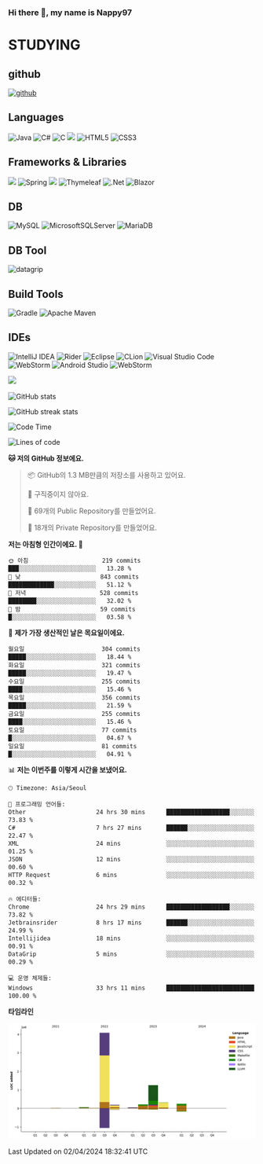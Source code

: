 ### Hi there 👋, my name is Nappy97

# STUDYING
## github
[<img src='https://cdn.jsdelivr.net/npm/simple-icons@3.0.1/icons/github.svg' alt='github' height='40'>](https://github.com/Nappy97)  

## Languages
![Java](https://img.shields.io/badge/java-%23ED8B00.svg?style=for-the-badge&logo=openjdk&logoColor=white) ![C#](https://img.shields.io/badge/c%23-%23239120.svg?style=for-the-badge&logo=c-sharp&logoColor=white) ![C](https://img.shields.io/badge/c-%2300599C.svg?style=for-the-badge&logo=c&logoColor=white) <img src="https://img.shields.io/badge/javascript-F7DF1E?style=for-the-badge&logo=javascript&logoColor=black"> ![HTML5](https://img.shields.io/badge/html5-%23E34F26.svg?style=for-the-badge&logo=html5&logoColor=white) ![CSS3](https://img.shields.io/badge/css3-%231572B6.svg?style=for-the-badge&logo=css3&logoColor=white)

## Frameworks & Libraries
<img src="https://img.shields.io/badge/bootstrap-7952B3?style=for-the-badge&logo=bootstrap&logoColor=white"> ![Spring](https://img.shields.io/badge/spring-%236DB33F.svg?style=for-the-badge&logo=spring&logoColor=white) <img src="https://img.shields.io/badge/jQuery-0769AD?style=for-the-badge&logo=jquery&logoColor=white"> ![Thymeleaf](https://img.shields.io/badge/Thymeleaf-%23005C0F.svg?style=for-the-badge&logo=Thymeleaf&logoColor=white) ![.Net](https://img.shields.io/badge/.NET-5C2D91?style=for-the-badge&logo=.net&logoColor=white) ![Blazor](https://img.shields.io/badge/blazor-%235C2D91.svg?style=for-the-badge&logo=blazor&logoColor=white)

## DB
![MySQL](https://img.shields.io/badge/mysql-%2300f.svg?style=for-the-badge&logo=mysql&logoColor=white) ![MicrosoftSQLServer](https://img.shields.io/badge/Microsoft%20SQL%20Server-CC2927?style=for-the-badge&logo=microsoft%20sql%20server&logoColor=white) ![MariaDB](https://img.shields.io/badge/MariaDB-003545?style=for-the-badge&logo=mariadb&logoColor=white)

## DB Tool
![datagrip](https://img.shields.io/badge/datagrip-9681EB?style=flat&logo=datagrip)

## Build Tools
![Gradle](https://img.shields.io/badge/Gradle-02303A.svg?style=for-the-badge&logo=Gradle&logoColor=white) ![Apache Maven](https://img.shields.io/badge/Apache%20Maven-C71A36?style=for-the-badge&logo=Apache%20Maven&logoColor=white)

## IDEs
![IntelliJ IDEA](https://img.shields.io/badge/IntelliJIDEA-000000.svg?style=for-the-badge&logo=intellij-idea&logoColor=white) ![Rider](https://img.shields.io/badge/Rider-000000.svg?style=for-the-badge&logo=Rider&logoColor=white&color=black&labelColor=crimson) ![Eclipse](https://img.shields.io/badge/Eclipse-FE7A16.svg?style=for-the-badge&logo=Eclipse&logoColor=white) ![CLion](https://img.shields.io/badge/CLion-black?style=for-the-badge&logo=clion&logoColor=white) ![Visual Studio Code](https://img.shields.io/badge/Visual%20Studio%20Code-0078d7.svg?style=for-the-badge&logo=visual-studio-code&logoColor=white) ![WebStorm](https://img.shields.io/badge/webstorm-143?style=for-the-badge&logo=webstorm&logoColor=white&color=black) ![Android Studio](https://img.shields.io/badge/Android%20Studio-3DDC84.svg?style=for-the-badge&logo=android-studio&logoColor=white) ![WebStorm](https://img.shields.io/badge/webstorm-143?style=for-the-badge&logo=webstorm&logoColor=white&color=black)

<div>
  <img  src="https://github-readme-stats.vercel.app/api/top-langs/?username=Nappy97&langs_count=8&exclude_repo=Example-deep-learning-from-scratch&layout=compact&line_height=24&hide_border=true&title_color=d88e82&card_width=280">
<div>
  
![GitHub stats](https://github-readme-stats.vercel.app/api?username=Nappy97&show_icons=true)  

![GitHub streak stats](https://github-readme-streak-stats.herokuapp.com/?user=Nappy97)  

<!--START_SECTION:waka-->
![Code Time](http://img.shields.io/badge/Code%20Time-1%2C793%20hrs%2021%20mins-blue)

![Lines of code](https://img.shields.io/badge/%EC%A0%80%EB%8A%94%20%EC%97%AC%ED%83%9C%EA%B9%8C%EC%A7%80%20-6.4%20million%20%EC%A4%84%EC%9D%98%20%EC%BD%94%EB%93%9C%EB%A5%BC%20%EC%9E%91%EC%84%B1%ED%96%88%EC%96%B4%EC%9A%94.-blue)

**🐱 저의 GitHub 정보에요.** 

> 📦 GitHub의 1.3 MB만큼의 저장소를 사용하고 있어요. 
 > 
> 🚫 구직중이지 않아요.
 > 
> 📜 69개의 Public Repository를 만들었어요. 
 > 
> 🔑 18개의 Private Repository를 만들었어요. 
 > 
**저는 아침형 인간이에요. 🐤** 

```text
🌞 아침                     219 commits         ███░░░░░░░░░░░░░░░░░░░░░░   13.28 % 
🌆 낮　                     843 commits         █████████████░░░░░░░░░░░░   51.12 % 
🌃 저녁                     528 commits         ████████░░░░░░░░░░░░░░░░░   32.02 % 
🌙 밤　                     59 commits          █░░░░░░░░░░░░░░░░░░░░░░░░   03.58 % 
```
📅 **제가 가장 생산적인 날은 목요일이에요.** 

```text
월요일                      304 commits         █████░░░░░░░░░░░░░░░░░░░░   18.44 % 
화요일                      321 commits         █████░░░░░░░░░░░░░░░░░░░░   19.47 % 
수요일                      255 commits         ████░░░░░░░░░░░░░░░░░░░░░   15.46 % 
목요일                      356 commits         █████░░░░░░░░░░░░░░░░░░░░   21.59 % 
금요일                      255 commits         ████░░░░░░░░░░░░░░░░░░░░░   15.46 % 
토요일                      77 commits          █░░░░░░░░░░░░░░░░░░░░░░░░   04.67 % 
일요일                      81 commits          █░░░░░░░░░░░░░░░░░░░░░░░░   04.91 % 
```


📊 **저는 이번주를 이렇게 시간을 보냈어요.** 

```text
🕑︎ Timezone: Asia/Seoul

💬 프로그래밍 언어들: 
Other                    24 hrs 30 mins      ██████████████████░░░░░░░   73.83 % 
C#                       7 hrs 27 mins       ██████░░░░░░░░░░░░░░░░░░░   22.47 % 
XML                      24 mins             ░░░░░░░░░░░░░░░░░░░░░░░░░   01.25 % 
JSON                     12 mins             ░░░░░░░░░░░░░░░░░░░░░░░░░   00.60 % 
HTTP Request             6 mins              ░░░░░░░░░░░░░░░░░░░░░░░░░   00.32 % 

🔥 에디터들: 
Chrome                   24 hrs 29 mins      ██████████████████░░░░░░░   73.82 % 
Jetbrainsrider           8 hrs 17 mins       ██████░░░░░░░░░░░░░░░░░░░   24.99 % 
Intellijidea             18 mins             ░░░░░░░░░░░░░░░░░░░░░░░░░   00.91 % 
DataGrip                 5 mins              ░░░░░░░░░░░░░░░░░░░░░░░░░   00.29 % 

💻 운영 체제들: 
Windows                  33 hrs 11 mins      █████████████████████████   100.00 % 
```

**타임라인**

![Lines of Code chart](https://raw.githubusercontent.com/Nappy97/Nappy97/main/assets/bar_graph.png)


 Last Updated on 02/04/2024 18:32:41 UTC
<!--END_SECTION:waka-->

